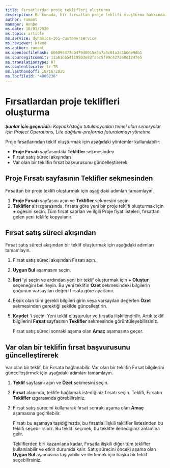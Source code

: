 ```yaml
---
title: Fırsatlardan proje teklifleri oluşturma
description: Bu konuda, bir fırsattan proje teklifi oluşturma hakkında bilgiler sağlanmaktadır.
author: rumant
manager: Annbe
ms.date: 10/01/2020
ms.topic: article
ms.service: dynamics-365-customerservice
ms.reviewer: kfend
ms.author: rumant
ms.openlocfilehash: 606098473db479d0015e3a7a3c01a3d3b6de9db1
ms.sourcegitcommit: 11a61db54119503e82faec5f99c4273e8d1247e5
ms.translationtype: HT
ms.contentlocale: tr-TR
ms.lasthandoff: 10/16/2020
ms.locfileid: "4086236"
---
```

# <a name="create-project-quotes-from-opportunities"></a>Fırsatlardan proje teklifleri oluşturma

_**Şunlar için geçerlidir:** Kaynak/stoğu tutulmayanları temel alan senaryolar için Project Operations, Lite dağıtımı-proforma faturalamayı yönetme_

Proje fırsatlarından teklif oluşturmak için aşağıdaki yöntemler kullanılabilir:

- **Proje Fırsatı** sayfasındaki **Teklifler** sekmesinden
- Fırsat satış süreci akışından
- Var olan bir teklifin fırsat başvurusunu güncelleştirerek

## <a name="from-the-quotes-tab-of-the-project-opportunity-page"></a>Proje Fırsatı sayfasının Teklifler sekmesinden

Fırsattan bir proje teklifi oluşturmak için aşağıdaki adımları tamamlayın.

1. **Proje Fırsatı** sayfasını açın ve **Teklifler** sekmesini seçin. 
2. **Teklifler** alt ızgarasında, fırsata göre yeni bir proje teklifi oluşturmak için **+** öğesini seçin. Tüm fırsat satırları ve ilgili Proje fiyat listeleri, fırsattan gelen yeni teklife kopyalanır.

## <a name="from-the-opportunity-sales-process-flow"></a>Fırsat satış süreci akışından

Fırsat satış süreci akışından bir teklif oluşturmak için aşağıdaki adımları tamamlayın.

1. Fırsat satış süreci akışından Fırsatı açın.
2. **Uygun Bul** aşamasını seçin. 
3. **İleri** 'yi seçin ve ardından yeni bir teklif oluşturmak için **+ Oluştur** seçeneğini belirleyin. Bu yeni teklifin **Özet** sekmesindeki bilgilerin çoğunun varsayılan değeri fırsata göre ayarlanır. 
4. Eksik olan tüm gerekli bilgileri girin veya varsayılan değerleri **Özet** sekmesinden gerektiği şekilde güncelleştirin.
5. **Kaydet** 'i seçin. Yeni teklif oluşturulur ve fırsatla ilişkilendirilir. Artık teklif bilgilerini **Fırsat** sayfasının **Teklifler** sekmesinde görüntüleyebilirsiniz. 

   Fırsat satış süreci sonraki aşama olan **Amaç** aşamasına geçer.


## <a name="by-updating-the-opportunity-reference-on-an-existing-quote"></a>Var olan bir teklifin fırsat başvurusunu güncelleştirerek

Var olan bir teklif, bir Fırsata bağlanabilir. Var olan bir teklifin Fırsat bilgilerini güncelleştirmek için aşağıdaki adımları tamamlayın.

1. **Teklif** sayfasını açın ve **Özet** sekmesini seçin.
2. **Fırsat** alanında, teklife bağlamak istediğiniz fırsatı seçin. Teklifi, Fırsatın **Teklifler** ızgarasında görebilirsiniz. 
3. Fırsat satış sürecini kullanarak fırsat sonraki aşama olan **Amaç** aşamasına geçirilebilir. 

   Fırsatı bu aşamaya taşıdığınızda, bu fırsatla ilişkili teklifler listesinden bu teklifi seçebilirsiniz. Bu teklifi seçmek, bu teklifte ilerlediğiniz anlamına gelir.

   Tekliflerden biri kazanılana kadar, Fırsatla ilişkili diğer tüm teklifler kullanılabilir ve etkin durumda kalır. Satış sürecini önceki aşama olan **Uygun Bul** aşamasına taşıyabilir ve ilerlemek için başka bir teklif seçebilirsiniz.
